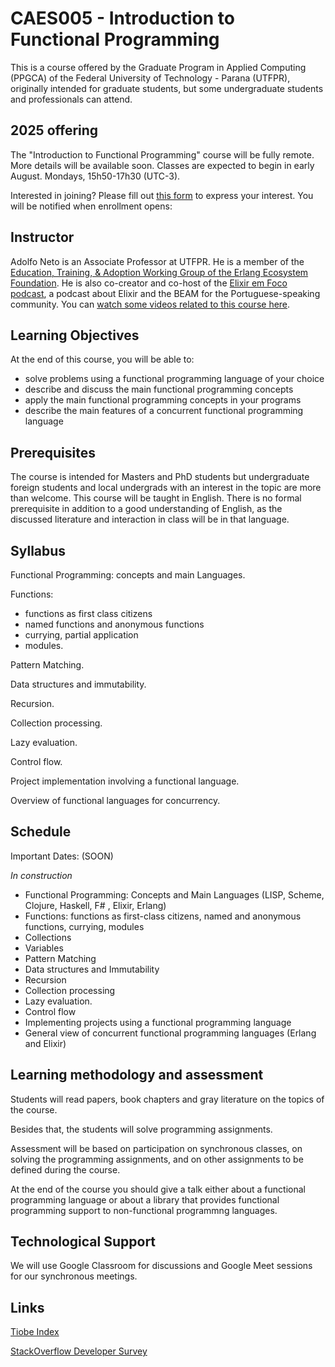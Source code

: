 # CAES005 - Introduction to Functional Programming

This is a course offered by the Graduate Program in Applied Computing (PPGCA) of the 
Federal University of Technology - Parana (UTFPR), originally intended for graduate students, but some undergraduate students and professionals can attend.


## 2025 offering

The "Introduction to Functional Programming" course will be fully remote. More details will be available soon. Classes are expected to begin in early August. Mondays, 15h50-17h30 (UTC-3).

Interested in joining? Please fill out [this form](https://docs.google.com/forms/d/e/1FAIpQLSfR_0IToplIeHo-neJJEHi9hbo67M4CarOhmi2b28WIVJsLXg/viewform?usp=dialog) to express your interest. You will be notified when enrollment opens:


<!--



## 2024 offering

The "Introduction to Functional Programming" course, scheduled from September 30th to December 18th, will be a fully remote learning experience. Classes will be held on **Thursdays** from 17:50 to 21:10 (GMT-3). I expect students to keep their cameras on during most of the sessions.

Interested in joining? Go to [PPGCA's site](https://www.utfpr.edu.br/cursos/coordenacoes/stricto-sensu/ppgca-ct) to learn more.

-->



<!--

## 2023 offering

The "Introduction to Functional Programming" course, which is scheduled to take place from October 5th to December 20th, has been designed as a fully remote learning experience. This course will be conducted on **Tuesdays**, from 19:00 to 22:00 (GMT-3).  I expect all students to have their cameras turned on, at least for most classes.

[If you want to attend this course and you are not Brazilian, fill this form](https://docs.google.com/forms/d/e/1FAIpQLSdo_F3cPFyDdCfjqyx1qfI0X7F1lEdMrty2SdOJTEeCdNCm0A/viewform?usp=sf_link).

[The instructions for Brazilians is here](https://portal.utfpr.edu.br/cursos/coordenacoes/stricto-sensu/ppgca-ct/destaques/disciplinas-da-fase-3-de-2023). _Se apenas pessoas brasileiras se inscreverem, o curso será em português._ 

Link: [Phase 3 UTFPR 2023 Calendar](http://www.utfpr.edu.br/documentos/pesquisa-e-pos-graduacao/proppg/stricto-sensu/calendarios-2023/calendario_stricto_sensu_quadrimestrais_2023.pdf/view)

-->

## Instructor

Adolfo Neto is an Associate Professor at UTFPR. He is a member of the [Education, Training, & Adoption Working Group of the Erlang Ecosystem Foundation](https://erlef.org/wg/education). He is also co-creator and co-host of the [Elixir em Foco podcast](https://elixiremfoco.com/), a podcast about Elixir and the BEAM for the Portuguese-speaking community. You can [watch some videos related to this course here](https://youtube.com/playlist?list=PLF5ttO8F-IsQGrQdSBLuGps8CUFNt2P-3).


## Learning Objectives


At the end of this course, you will be able to:
- solve problems using a functional programming language of your choice
- describe and discuss the main functional programming concepts 
- apply the main functional programming concepts in your programs
- describe the main features of a concurrent functional programming language


## Prerequisites

The course is intended for Masters and PhD students but undergraduate foreign students and local undergrads with an interest in the topic are more than welcome. 
This course will be taught in English.
There is no formal prerequisite in addition to a good understanding of English, as the discussed literature and interaction in class will be in that language.


<!-- It is free. Send an email to adolfo at utfpr.edu.br asking how to enroll. -->

## Syllabus


Functional Programming: concepts and main Languages. 

Functions: 
- functions as first class citizens
- named functions and anonymous functions
- currying, partial application
- modules.

Pattern Matching. 

Data structures and immutability. 

Recursion. 

Collection processing. 

Lazy evaluation. 

Control flow. 

Project implementation involving a functional language. 

Overview of functional languages for concurrency.


## Schedule

Important Dates: (SOON)


*In construction*

- Functional Programming: Concepts and Main Languages (LISP, Scheme, Clojure, Haskell, F# , Elixir, Erlang)
- Functions: functions as first-class citizens, named and anonymous functions, currying, modules
- Collections
- Variables
- Pattern Matching 
- Data structures and Immutability
- Recursion
- Collection processing 
- Lazy evaluation. 
- Control flow 
- Implementing projects using a functional programming language  
- General view of concurrent functional programming languages  (Erlang and Elixir)


## Learning methodology and assessment

Students will read papers, book chapters and gray literature
on the topics of the course.

Besides that, the students will solve
programming assignments.

Assessment will be based on participation on
synchronous classes, 
on solving the programming assignments,
and on other assignments to be defined during the course.

At the end of the course you should give a talk either about a functional programming language or about a library that provides functional programming support to non-functional programmng languages.  

## Technological Support

We will use Google Classroom for discussions and Google Meet sessions for our synchronous meetings.


## Links

[Tiobe Index](https://www.tiobe.com/tiobe-index/)

[StackOverflow Developer Survey](https://insights.stackoverflow.com/survey/)

